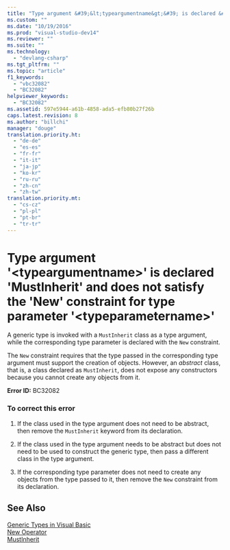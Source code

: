 ```yaml
---
title: "Type argument &#39;&lt;typeargumentname&gt;&#39; is declared &#39;MustInherit&#39; and does not satisfy the &#39;New&#39; constraint for type parameter &#39;&lt;typeparametername&gt;&#39; | testtitle"
ms.custom: ""
ms.date: "10/19/2016"
ms.prod: "visual-studio-dev14"
ms.reviewer: ""
ms.suite: ""
ms.technology: 
  - "devlang-csharp"
ms.tgt_pltfrm: ""
ms.topic: "article"
f1_keywords: 
  - "vbc32082"
  - "BC32082"
helpviewer_keywords: 
  - "BC32082"
ms.assetid: 597e5944-a61b-4858-ada5-efb80b27f26b
caps.latest.revision: 8
ms.author: "billchi"
manager: "douge"
translation.priority.ht: 
  - "de-de"
  - "es-es"
  - "fr-fr"
  - "it-it"
  - "ja-jp"
  - "ko-kr"
  - "ru-ru"
  - "zh-cn"
  - "zh-tw"
translation.priority.mt: 
  - "cs-cz"
  - "pl-pl"
  - "pt-br"
  - "tr-tr"
---
```

# Type argument &#39;&lt;typeargumentname&gt;&#39; is declared &#39;MustInherit&#39; and does not satisfy the &#39;New&#39; constraint for type parameter &#39;&lt;typeparametername&gt;&#39;
A generic type is invoked with a `MustInherit` class as a type argument, while the corresponding type parameter is declared with the `New` constraint.  
  
 The `New` constraint requires that the type passed in the corresponding type argument must support the creation of objects. However, an *abstract* class, that is, a class declared as `MustInherit`, does not expose any constructors because you cannot create any objects from it.  
  
 **Error ID:** BC32082  
  
### To correct this error  
  
1.  If the class used in the type argument does not need to be abstract, then remove the `MustInherit` keyword from its declaration.  
  
2.  If the class used in the type argument needs to be abstract but does not need to be used to construct the generic type, then pass a different class in the type argument.  
  
3.  If the corresponding type parameter does not need to create any objects from the type passed to it, then remove the `New` constraint from its declaration.  
  
## See Also  
 [Generic Types in Visual Basic](../Topic/Generic%20Types%20in%20Visual%20Basic%20\(Visual%20Basic\).md)   
 [New Operator](../Topic/New%20Operator%20\(Visual%20Basic\).md)   
 [MustInherit](../Topic/MustInherit%20\(Visual%20Basic\).md)